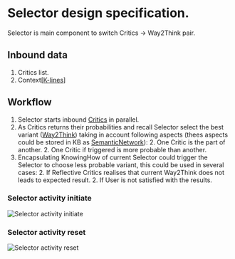 # Selector design specification.

Selector is main component to switch Critics -> Way2Think pair.

## Inbound data

  1. Critics list.
  1. Context[[K-lines](knowledge.md)]

## Workflow

  1. Selector starts inbound [Critics](critics.md) in parallel.
  1. As Critics returns their probabilities and recall Selector select the best variant ([Way2Think](way2Think.md))
  taking in account following aspects (thees aspects could be stored in KB as [SemanticNetwork](knowledge.md)):
    2. One Critic is the part of another.
    2. One Critic if triggered is more probable than another.
  1. Encapsulating KnowingHow of current Selector could trigger the Selector to choose less probable variant, this could be used in several cases:
    2. If Reflective Critics realises that current Way2Think does not leads to expected result.
    2. If User is not satisfied with the results.

### Selector activity initiate

![Selector activity initiate](https://github.com/menta/menta-0.3/raw/master/doc/informal/uml/images/selectoractivityinitiate.png)

### Selector activity reset

![Selector activity reset](https://github.com/menta/menta-0.3/raw/master/doc/informal/uml/images/selectoractivityreset.png)